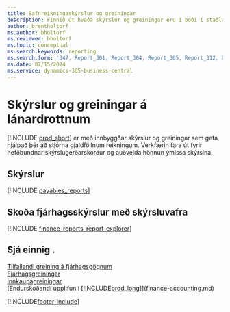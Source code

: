 ```yaml
---
title: Safnreikningaskýrslur og greiningar
description: Finnið út hvaða skýrslur og greiningar eru í boði í staðlaðri útgáfu Business Central til að halda utan um viðskiptaskuldir.
author: brentholtorf
ms.author: bholtorf
ms.reviewer: bholtorf
ms.topic: conceptual
ms.search.keywords: reporting
ms.search.form: '347, Report_301, Report_304, Report_305, Report_312, Report_317, Report_319, Report_321, Report_322, Report_329'
ms.date: 07/15/2024
ms.service: dynamics-365-business-central
---
```

# <a name="accounts-payable-reports-and-analytics"></a>Skýrslur og greiningar á lánardrottnum

[!INCLUDE [prod_short](includes/prod_short.md)] er með innbyggðar skýrslur og greiningar sem geta hjálpað þér að stjórna gjaldföllnum reikningum. Verkfærin fara út fyrir hefðbundnar skýrslugerðarskorður og auðvelda hönnun ýmissa skýrslna.  

## <a name="reports"></a>Skýrslur

[!INCLUDE [payables_reports](includes/payables-reports-include.md)]

## <a name="explore-finance-reports-with-report-explorer"></a>Skoða fjárhagsskýrslur með skýrsluvafra

[!INCLUDE [finance_reports_report_explorer](includes/finance-reports-report-explorer-include.md)]

## <a name="see-also"></a>Sjá einnig .

[Tilfallandi greining á fjárhagsgögnum](ad-hoc-analysis-finance.md)  
[Fjárhagsgreiningar](bi.md)  
[Innkaupagreiningar](purchasing-analytics-overview.md)  
[Endurskoðandi upplifun í [!INCLUDE[prod_long](includes/prod_long.md)]](finance-accounting.md)  

[!INCLUDE[footer-include](includes/footer-banner.md)]
